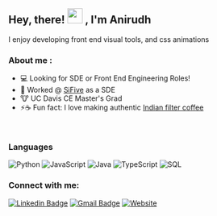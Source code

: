## Hey, there! <img src="https://raw.githubusercontent.com/MartinHeinz/MartinHeinz/master/wave.gif" width="30px"> , I'm Anirudh 
I enjoy developing front end visual tools, and css animations

### About me :

  - :computer: Looking for SDE or Front End Engineering Roles!
  - :rocket: Worked @ [SiFive](https://www.sifive.com) as a SDE 
  - :cow: UC Davis CE Master's Grad
  - ⚡:coffee: Fun fact: I love making authentic [Indian filter coffee](https://en.wikipedia.org/wiki/Indian_filter_coffee)
<!--    <img height="150" src="https://github.com/anirudhsuresh/ReadMe/blob/main/coffee_ani.jpg"> -->

<br />


### Languages

![Python](https://img.shields.io/badge/-Python-000?&logo=Python)
![JavaScript](https://img.shields.io/badge/-JavaScript-000?&logo=JavaScript)
![Java](https://img.shields.io/badge/-Java-000?&logo=Java&logoColor=007396)
![TypeScript](https://img.shields.io/badge/-TypeScript-000?&logo=TypeScript)
![SQL](https://img.shields.io/badge/-SQL-000?&logo=MySQL)

### Connect with me:

[![Linkedin Badge](https://img.shields.io/badge/-anirudh_ramchandran-blue?style=flat-square&logo=Linkedin&logoColor=white&link=https://www.linkedin.com/in/anirudh-ramchandran//)](https://www.linkedin.com/in/anirudh-ramchandran)
[![Gmail Badge](https://img.shields.io/badge/-aniramch@ucdavis.edu-c14438?style=flat-square&logo=Gmail&logoColor=white&link=mailto:aniramch@ucdavis.edu)](mailto:aniramch@ucdavis.edu)
[![Website](https://img.shields.io/website?label=anirudhsuresh.github.io.com&sstyle=flat-square&url=https%3A%2F%2Fcodestackr.com)](https://anirudhsuresh.github.io/)


